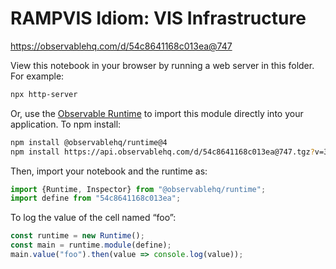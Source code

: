 # RAMPVIS Idiom: VIS Infrastructure

https://observablehq.com/d/54c8641168c013ea@747

View this notebook in your browser by running a web server in this folder. For
example:

~~~sh
npx http-server
~~~

Or, use the [Observable Runtime](https://github.com/observablehq/runtime) to
import this module directly into your application. To npm install:

~~~sh
npm install @observablehq/runtime@4
npm install https://api.observablehq.com/d/54c8641168c013ea@747.tgz?v=3
~~~

Then, import your notebook and the runtime as:

~~~js
import {Runtime, Inspector} from "@observablehq/runtime";
import define from "54c8641168c013ea";
~~~

To log the value of the cell named “foo”:

~~~js
const runtime = new Runtime();
const main = runtime.module(define);
main.value("foo").then(value => console.log(value));
~~~
